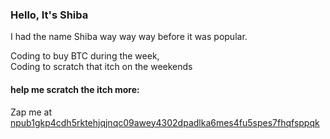 ### Hello, It's Shiba

I had the name Shiba way way way before it was popular. 

Coding to buy BTC during the week,<br/>
Coding to scratch that itch on the weekends

#### help me scratch the itch more:

Zap me at [npub1gkp4cdh5rktehjqjnqc09awey4302dpadlka6mes4fu5spes7fhqfsppqk](https://zapmeacoffee.com/npub1gkp4cdh5rktehjqjnqc09awey4302dpadlka6mes4fu5spes7fhqfsppqk)
